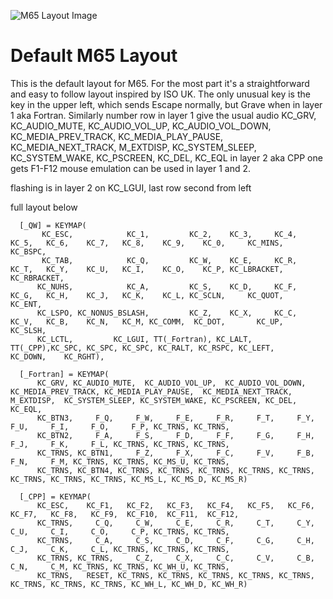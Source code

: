 ![M65 Layout Image](https://i.imgur.com/uodpSN1.png)

# Default M65 Layout

This is the default layout for M65. For the most
part it's a straightforward and easy to follow layout inspired by ISO UK.
The only unusual key is the key in the upper left, which sends Escape normally, but Grave when in
layer 1 aka Fortran.
Similarly number row in layer 1 give the usual audio
KC_GRV, KC_AUDIO_MUTE,  KC_AUDIO_VOL_UP,  KC_AUDIO_VOL_DOWN,   KC_MEDIA_PREV_TRACK, KC_MEDIA_PLAY_PAUSE,  KC_MEDIA_NEXT_TRACK, M_EXTDISP,  KC_SYSTEM_SLEEP, KC_SYSTEM_WAKE, KC_PSCREEN, KC_DEL, KC_EQL
in layer 2 aka CPP one gets F1-F12
mouse emulation can be used in layer 1 and 2.

flashing is in layer 2 on KC_LGUI, last row second from left

full layout below

```
  [_QW] = KEYMAP(
       KC_ESC,            KC_1,         KC_2,    KC_3,     KC_4,  KC_5,   KC_6,    KC_7,   KC_8,    KC_9,    KC_0,     KC_MINS,    KC_BSPC,
       KC_TAB,            KC_Q,         KC_W,    KC_E,     KC_R,  KC_T,   KC_Y,    KC_U,   KC_I,    KC_O,    KC_P, KC_LBRACKET, KC_RBRACKET,
      KC_NUHS,            KC_A,         KC_S,    KC_D,     KC_F,  KC_G,   KC_H,    KC_J,   KC_K,    KC_L, KC_SCLN,     KC_QUOT,      KC_ENT,
      KC_LSPO, KC_NONUS_BSLASH,         KC_Z,    KC_X,     KC_C,  KC_V,   KC_B,    KC_N,   KC_M, KC_COMM,  KC_DOT,       KC_UP,     KC_SLSH,
      KC_LCTL,         KC_LGUI, TT(_Fortran), KC_LALT, TT(_CPP),KC_SPC, KC_SPC, KC_SPC, KC_RALT, KC_RSPC, KC_LEFT,     KC_DOWN,    KC_RGHT),

  [_Fortran] = KEYMAP(
      KC_GRV, KC_AUDIO_MUTE,  KC_AUDIO_VOL_UP,  KC_AUDIO_VOL_DOWN,   KC_MEDIA_PREV_TRACK, KC_MEDIA_PLAY_PAUSE,  KC_MEDIA_NEXT_TRACK, M_EXTDISP,  KC_SYSTEM_SLEEP, KC_SYSTEM_WAKE, KC_PSCREEN, KC_DEL, KC_EQL,
      KC_BTN3,     F_Q,     F_W,     F_E,     F_R,     F_T,     F_Y,     F_U,     F_I,     F_O,     F_P, KC_TRNS, KC_TRNS,
      KC_BTN2,     F_A,     F_S,     F_D,     F_F,     F_G,     F_H,     F_J,     F_K,     F_L, KC_TRNS, KC_TRNS, KC_TRNS,
      KC_TRNS, KC_BTN1,     F_Z,     F_X,     F_C,     F_V,     F_B,     F_N,     F_M, KC_TRNS, KC_TRNS, KC_MS_U, KC_TRNS,
      KC_TRNS, KC_BTN4, KC_TRNS, KC_TRNS, KC_TRNS, KC_TRNS, KC_TRNS, KC_TRNS, KC_TRNS, KC_TRNS, KC_MS_L, KC_MS_D, KC_MS_R)

  [_CPP] = KEYMAP(
      KC_ESC,    KC_F1,   KC_F2,   KC_F3,   KC_F4,   KC_F5,   KC_F6,   KC_F7,   KC_F8,   KC_F9,  KC_F10,  KC_F11,  KC_F12,
      KC_TRNS,     C_Q,     C_W,     C_E,     C_R,     C_T,     C_Y,     C_U,     C_I,     C_O,     C_P, KC_TRNS, KC_TRNS,
      KC_TRNS,     C_A,     C_S,     C_D,     C_F,     C_G,     C_H,     C_J,     C_K,     C_L, KC_TRNS, KC_TRNS, KC_TRNS,
      KC_TRNS, KC_TRNS,     C_Z,     C_X,     C_C,     C_V,     C_B,     C_N,     C_M, KC_TRNS, KC_TRNS, KC_WH_U, KC_TRNS,
      KC_TRNS,   RESET, KC_TRNS, KC_TRNS, KC_TRNS, KC_TRNS, KC_TRNS, KC_TRNS, KC_TRNS, KC_TRNS, KC_WH_L, KC_WH_D, KC_WH_R)
```
